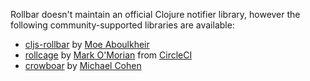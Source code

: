 Rollbar doesn't maintain an official Clojure notifier library, however the following
community-supported libraries are available:

* <a href="https://github.com/nervous-systems/cljs-rollbar" target="_blank" rel="noopener">cljs-rollbar</a> by <a href="https://github.com/moea" target="_blank" rel="noopener">Moe Aboulkheir</a>
* <a href="https://github.com/circleci/rollcage" target="_blank" rel="noopener">rollcage</a> by <a href="https://github.com/marcomorain" target="_blank" rel="noopener">Mark O'Morian</a> from <a href="https://circleci.com/" target="_blank" rel="noopener">CircleCI</a>
* <a href="https://github.com/mcohen01/crowbar" target="_blank" rel="noopener">crowboar</a> by <a href="https://github.com/mcohen01" target="_blank" rel="noopener">Michael Cohen</a>
